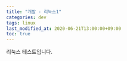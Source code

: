 ```yaml
---
title: "개발 - 리눅스1"
categories: dev
tags: linux
last_modified_at: 2020-06-21T13:00:00+09:00
toc: true
---
```


리눅스 테스트입니다.